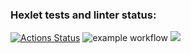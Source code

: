 ### Hexlet tests and linter status:
[![Actions Status](https://github.com/k0damaDEV/java-project-lvl3/workflows/hexlet-check/badge.svg)](https://github.com/k0damaDEV/java-project-lvl3/actions)
![example workflow](https://github.com/k0damaDEV/java-project-lvl3/actions/workflows/github-actions-demo.yml/badge.svg)
<a href="https://codeclimate.com/github/testcodecl/java-project-lvl3/maintainability"><img src="https://api.codeclimate.com/v1/badges/b6a6c8e1f4129e605bfa/maintainability" /></a>
